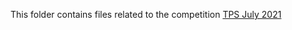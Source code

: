 This folder contains files related to the competition [TPS July 2021](https://www.kaggle.com/c/tabular-playground-series-apr-2021)
